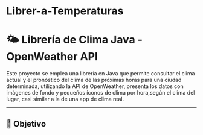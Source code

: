 # Librer-a-Temperaturas
# 🌤️ Librería de Clima Java - OpenWeather API

Este proyecto se emplea una librería en Java que permite consultar el clima actual y el pronóstico del clima de las próximas horas para una ciudad determinada, utilizando la API de OpenWeather, presenta los datos con imágenes de fondo y pequeños íconos de clima por hora,según el clima del lugar, casi similar a la de una app de clima real.

---


## 🚀 Objetivo

